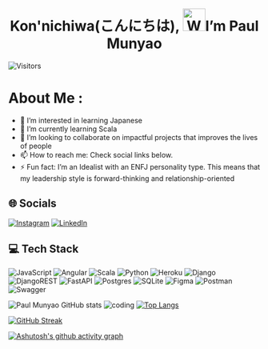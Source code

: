 <h1 align="center"> Kon'nichiwa(こんにちは), <img src="https://raw.githubusercontent.com/nixin72/nixin72/master/wave.gif" 
         alt="Waving hand animated gif"
         height="45"
         width="45" />I’m Paul Munyao </h1> 

![Visitors](https://api.visitorbadge.io/api/visitors?path=https%3A%2F%2Fgithub.com%2Fpaulmunyao%2Fpaulmunyao&label=VISITORS&countColor=%23263759)
# About Me :
- 👀 I’m interested in learning Japanese
- 🌱 I’m currently learning Scala
- 💞️ I’m looking to collaborate on impactful projects that improves the lives of people
- 📫 How to reach me: Check social links below.
- ⚡ Fun fact: I’m an Idealist with an ENFJ personality type. This means that my leadership style is forward-thinking and relationship-oriented

## 🌐 Socials
[![Instagram](https://img.shields.io/badge/Instagram-E4405F?style=for-the-badge&logo=instagram&logoColor=white)](https://www.instagram.com/photographybymunyao/) [![LinkedIn](https://img.shields.io/badge/LinkedIn-0077B5?style=for-the-badge&logo=linkedin&logoColor=white)](https://www.linkedin.com/in/paul-munyao-869a8a165/)

## 💻 Tech Stack
![JavaScript](https://img.shields.io/badge/javascript-%23323330.svg?style=for-the-badge&logo=javascript&logoColor=%23F7DF1E) ![Angular](https://img.shields.io/badge/angular-%23DD0031.svg?style=for-the-badge&logo=angular&logoColor=white) ![Scala](https://img.shields.io/badge/scala-%23DC322F.svg?style=for-the-badge&logo=scala&logoColor=white) ![Python](https://img.shields.io/badge/python-3670A0?style=for-the-badge&logo=python&logoColor=ffdd54) ![Heroku](https://img.shields.io/badge/heroku-%23430098.svg?style=for-the-badge&logo=heroku&logoColor=white) ![Django](https://img.shields.io/badge/django-%23092E20.svg?style=for-the-badge&logo=django&logoColor=white) ![DjangoREST](https://img.shields.io/badge/DJANGO-REST-ff1709?style=for-the-badge&logo=django&logoColor=white&color=ff1709&labelColor=gray) ![FastAPI](https://img.shields.io/badge/FastAPI-005571?style=for-the-badge&logo=fastapi) ![Postgres](https://img.shields.io/badge/postgres-%23316192.svg?style=for-the-badge&logo=postgresql&logoColor=white) ![SQLite](https://img.shields.io/badge/sqlite-%2307405e.svg?style=for-the-badge&logo=sqlite&logoColor=white) ![Figma](https://img.shields.io/badge/figma-%23F24E1E.svg?style=for-the-badge&logo=figma&logoColor=white)  ![Postman](https://img.shields.io/badge/Postman-FF6C37?style=for-the-badge&logo=postman&logoColor=white) ![Swagger](https://img.shields.io/badge/-Swagger-%23Clojure?style=for-the-badge&logo=swagger&logoColor=white)

![Paul Munyao GitHub stats](https://github-readme-stats.vercel.app/api?username=paulmunyao&show_icons=true&theme=tokyonight)
![coding](https://user-images.githubusercontent.com/71633148/200880843-ad960161-2456-4941-84f9-a1ed8208a2bf.gif)
[![Top Langs](https://github-readme-stats.vercel.app/api/top-langs/?username=paulmunyao&langs_count=10)](https://github.com/paulmunyao/github-readme-stats)

[![GitHub Streak](https://streak-stats.demolab.com?user=paulmunyao)](https://git.io/streak-stats)

[![Ashutosh's github activity graph](https://activity-graph.herokuapp.com/graph?username=paulmunyao&bg_color=1f2947&color=9e4c98&line=9e4c98&point=6c2d2d&area=true&hide_border=true)](https://github.com/ashutosh00710/github-readme-activity-graph)
